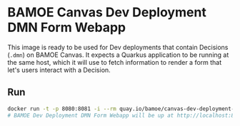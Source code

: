 # BAMOE Canvas Dev Deployment DMN Form Webapp

This image is ready to be used for Dev deployments that contain Decisions (`.dmn`) on BAMOE Canvas.
It expects a Quarkus application to be running at the same host, which it will use to fetch information to render a form that let's users interact with a Decision.

## Run

```bash
docker run -t -p 8080:8081 -i --rm quay.io/bamoe/canvas-dev-deployment-dmn-formwebapp:9.2.1-ibm-0005
# BAMOE Dev Deployment DMN Form Webapp will be up at http://localhost:8080
```